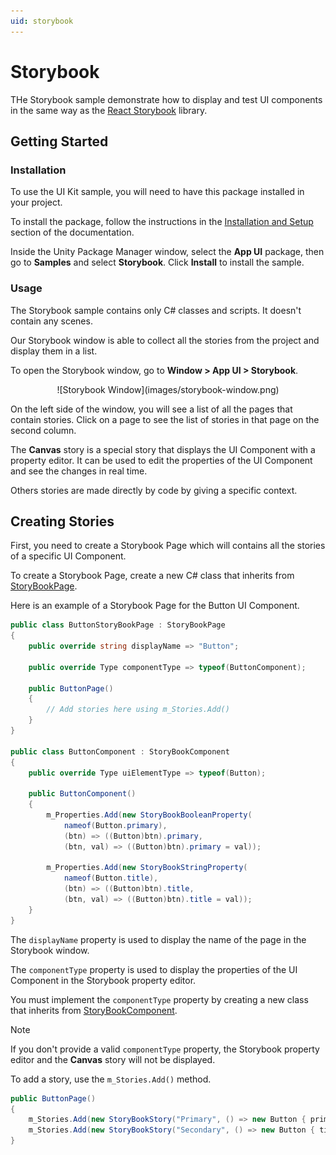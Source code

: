 ```yaml
---
uid: storybook
---
```


# Storybook

THe Storybook sample demonstrate how to display and test UI components
in the same way as the [React Storybook](https://storybook.js.org/) library.

## Getting Started

### Installation

To use the UI Kit sample, you will need to have this package installed in your project.

To install the package, follow the instructions in the [Installation and Setup](xref:setup)
section of the documentation.

Inside the Unity Package Manager window, select the **App UI** package, then
go to **Samples** and select **Storybook**. Click **Install** to install the sample.

### Usage

The Storybook sample contains only C# classes and scripts. It doesn't contain any scenes.

Our Storybook window is able to collect all the stories from the project and display them in a list.

To open the Storybook window, go to **Window > App UI > Storybook**.

<p align="center">
![Storybook Window](images/storybook-window.png)
</p>

On the left side of the window, you will see a list of all the pages that contain stories.
Click on a page to see the list of stories in that page on the second column.

The **Canvas** story is a special story that displays the UI Component with a property editor.
It can be used to edit the properties of the UI Component and see the changes in real time.

Others stories are made directly by code by giving a specific context.

## Creating Stories

First, you need to create a Storybook Page which will contains all the stories of a specific
UI Component.

To create a Storybook Page, create a new C# class that inherits from [StoryBookPage](xref:UnityEngine.Dt.App.Editor.StoryBookPage).

Here is an example of a Storybook Page for the Button UI Component.

```csharp
public class ButtonStoryBookPage : StoryBookPage
{
    public override string displayName => "Button";

    public override Type componentType => typeof(ButtonComponent);

    public ButtonPage()
    {
        // Add stories here using m_Stories.Add()
    }
}

public class ButtonComponent : StoryBookComponent
{
    public override Type uiElementType => typeof(Button);

    public ButtonComponent()
    {
        m_Properties.Add(new StoryBookBooleanProperty(
            nameof(Button.primary),
            (btn) => ((Button)btn).primary,
            (btn, val) => ((Button)btn).primary = val));

        m_Properties.Add(new StoryBookStringProperty(
            nameof(Button.title),
            (btn) => ((Button)btn).title,
            (btn, val) => ((Button)btn).title = val));
    }
}
```

The `displayName` property is used to display the name of the page in the Storybook window.

The `componentType` property is used to display the properties of the UI Component in the Storybook property editor.

You must implement the `componentType` property by creating a new class that inherits from [StoryBookComponent](xref:UnityEngine.Dt.App.Editor.StoryBookComponent).

> [!NOTE]
> If you don't provide a valid `componentType` property, the Storybook property editor 
> and the **Canvas** story will not be displayed.

To add a story, use the `m_Stories.Add()` method.

```csharp
public ButtonPage()
{
    m_Stories.Add(new StoryBookStory("Primary", () => new Button { primary = true, title = "Primary Style Button" }));
    m_Stories.Add(new StoryBookStory("Secondary", () => new Button { title = "Secondary Style Button" }));
}
```
